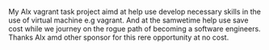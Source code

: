 My Alx vagrant task project aimd at help use develop necessary skills in the use of virtual machine e.g vagrant. And at the samwetime help use save cost while we journey on the rogue path of becoming a software engineers. Thanks Alx amd other sponsor for this rere opportunity at no cost.

